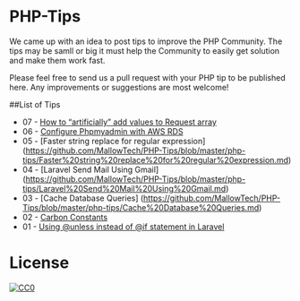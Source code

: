 # PHP-Tips

We came up with an idea to post tips to improve the PHP Community. The tips may be samll or big it must help the Community to easily get solution and make them work fast.

Please feel free to send us a pull request with your PHP tip to be published here. Any improvements or suggestions are most welcome!


##List of Tips
- 07 - [How to “artificially” add values to Request array ](https://github.com/MallowTech/PHP-Tips/blob/master/php-tips/How%20to%20%E2%80%9Cartificially%E2%80%9D%20add%20values%20to%20Request%20array.md)
- 06 - [Configure Phpmyadmin with AWS RDS](https://github.com/MallowTech/PHP-Tips/blob/master/php-tips/Configure%20Phpmyadmin%20with%20AWS%20RDS.md)
- 05 - [Faster string replace for regular expression] (https://github.com/MallowTech/PHP-Tips/blob/master/php-tips/Faster%20string%20replace%20for%20regular%20expression.md)
- 04 - [Laravel Send Mail Using Gmail] (https://github.com/MallowTech/PHP-Tips/blob/master/php-tips/Laravel%20Send%20Mail%20Using%20Gmail.md)
- 03 - [Cache Database Queries] (https://github.com/MallowTech/PHP-Tips/blob/master/php-tips/Cache%20Database%20Queries.md)
- 02 - [Carbon Constants](https://github.com/MallowTech/PHP-Tips/blob/master/php-tips/Carbon%20Constants.md)
- 01 - [Using @unless instead of @if statement in Laravel](https://github.com/MallowTech/PHP-Tips/blob/master/php-tips/Using%20@unless%20instead%20of%20@if%20statement%20in%20Laravel.md)

# License
<p xmlns:dct="http://purl.org/dc/terms/" xmlns:vcard="http://www.w3.org/2001/vcard-rdf/3.0#">
  <a rel="license"
     href="http://creativecommons.org/publicdomain/zero/1.0/">
    <img src="http://i.creativecommons.org/p/zero/1.0/88x31.png" style="border-style: none;" alt="CC0" />
  </a>
  <br />
